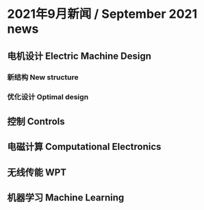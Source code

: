 # 2021年9月新闻 / September 2021 news

## 电机设计 Electric Machine Design

### 新结构 New structure

### 优化设计 Optimal design

## 控制 Controls

## 电磁计算 Computational Electronics

## 无线传能 WPT

## 机器学习 Machine Learning
